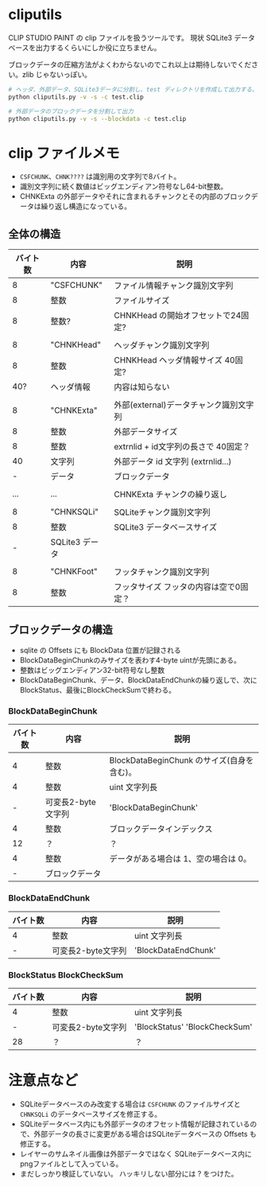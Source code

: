 # cliputils

CLIP STUDIO PAINT の clip ファイルを扱うツールです。
現状 SQLite3 データベースを出力するくらいにしか役に立ちません。

ブロックデータの圧縮方法がよくわからないのでこれ以上は期待しないでください。zlib じゃないっぽい。


```sh
# ヘッダ、外部データ、SQLite3データに分割し、test ディレクトリを作成して出力する。
python cliputils.py -v -s -c test.clip

# 外部データのブロックデータを分割して出力
python cliputils.py -v -s --blockdata -c test.clip
```

# clip ファイルメモ

* ``CSFCHUNK``、``CHNK????`` は識別用の文字列で8バイト。
* 識別文字列に続く数値はビッグエンディアン符号なし64-bit整数。
* CHNKExta の外部データやそれに含まれるチャンクとその内部のブロックデータは繰り返し構造になっている。

## 全体の構造

| バイト数 | 内容 | 説明 |
|---|---|---|
| 8 | "CSFCHUNK" | ファイル情報チャンク識別文字列 |
| 8 | 整数 | ファイルサイズ |
| 8 | 整数? | CHNKHead の開始オフセットで24固定? |
| |
| 8 | "CHNKHead" | ヘッダチャンク識別文字列 |
| 8 | 整数 | CHNKHead ヘッダ情報サイズ 40固定? |
| 40? | ヘッダ情報 | 内容は知らない |
| |
| 8 | "CHNKExta" | 外部(external)データチャンク識別文字列 |
| 8 | 整数 | 外部データサイズ |
| 8 | 整数 | extrnlid + id文字列の長さで 40固定？ |
| 40 | 文字列 | 外部データ id 文字列 (extrnlid...)|
| - | データ | ブロックデータ |
| |
| ... | ... | CHNKExta チャンクの繰り返し |
| |
| 8 | "CHNKSQLi" | SQLiteチャンク識別文字列 |
| 8 | 整数 | SQLite3 データベースサイズ |
| - | SQLite3 データ | |
| |
| 8 | "CHNKFoot" | フッタチャンク識別文字列 |
| 8 | 整数 | フッタサイズ フッタの内容は空で0固定？ |

## ブロックデータの構造
* sqlite の Offsets にも BlockData 位置が記録される
* BlockDataBeginChunkのみサイズを表わす4-byte uintが先頭にある。
* 整数はビッグエンディアン32-bit符号なし整数
* BlockDataBeginChunk、データ、BlockDataEndChunkの繰り返しで、次にBlockStatus、最後にBlockCheckSumで終わる。

### BlockDataBeginChunk
| バイト数 | 内容 | 説明 |
|---|---|---|
| 4 | 整数 | BlockDataBeginChunk のサイズ(自身を含む)。 |
| 4 | 整数 | uint 文字列長 |
| - | 可変長2-byte文字列 | 'BlockDataBeginChunk' |
| 4 | 整数 | ブロックデータインデックス |
| 12 | ？ | ？ |
| 4 | 整数 | データがある場合は 1、空の場合は 0。 |
| - | ブロックデータ | |

### BlockDataEndChunk
| バイト数 | 内容 | 説明 |
|---|---|---|
| 4 | 整数 | uint 文字列長 |
| - | 可変長2-byte文字列 | 'BlockDataEndChunk' |

### BlockStatus BlockCheckSum
| バイト数 | 内容 | 説明 |
|---|---|---|
| 4 | 整数 | uint 文字列長 |
| - | 可変長2-byte文字列 | 'BlockStatus' 'BlockCheckSum' |
| 28 | ？ | ？ |

# 注意点など
* SQLiteデータベースのみ改変する場合は ``CSFCHUNK`` のファイルサイズと ``CHNKSQLi`` のデータベースサイズを修正する。
* SQLiteデータベース内にも外部データのオフセット情報が記録されているので、外部データの長さに変更がある場合はSQLiteデータベースの Offsets も修正する。
* レイヤーのサムネイル画像は外部データではなく SQLiteデータベース内にpngファイルとして入っている。
* まだしっかり検証していない。  ハッキリしない部分には ? をつけた。
